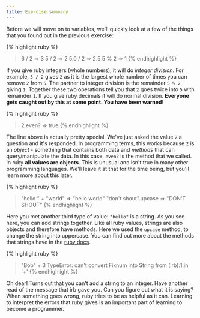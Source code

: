 ```yaml
---
title: Exercise summary
---
```


Before we will move on to variables, we'll quickly look at a few of the things that you found out in the previous exercise:

{% highlight ruby %}
> 6 / 2
=> 3
> 5 / 2
=> 2
> 5.0 / 2
=> 2.5
> 5 % 2
=> 1
{% endhighlight %}

If you give ruby integers (whole numbers), it will do *integer division*. For example, `5 / 2` gives `2` as it is the largest whole number of times you can remove `2` from `5`. The partner to integer division is the remainder `5 % 2`, giving `1`. Together these two operations tell you that `2` goes twice into `5` with remainder `1`. If you give ruby decimals it will do normal division. **Everyone gets caught out by this at some point. You have been warned!**

{% highlight ruby %}
> 2.even?
=> true
{% endhighlight %}

The line above is actually pretty special. We've just asked the value `2` a question and it's responded. In programming terms, this works because `2` is an *object* - something that contains both data and *methods* that can query/manipulate the data. In this case, `even?` is the method that we called. In ruby **all values are objects**. This is unusual and isn't true in many other programming languages. We'll leave it at that for the time being, but you'll learn more about this later.

{% highlight ruby %}
> "hello " + "world"
=> "hello world"
> "don't shout".upcase
=> "DON'T SHOUT"
{% endhighlight %}

Here you met another third type of value: `"hello"` is a string. As you see here, you can add strings together. Like all ruby values, strings are also objects and therefore have methods. Here we used the `upcase` method, to change the string into uppercase. You can find out more about the methods that strings have in the [ruby docs](http://ruby-doc.org/core-2.1.0/String.html).

{% highlight ruby %}
> "Bob" + 3
TypeError: can't convert Fixnum into String
from (irb):1:in `+'
{% endhighlight %}

Oh dear! Turns out that you can't add a string to an integer. Have another read of the message that irb gave you. Can you figure out what it is saying? When something goes wrong, ruby tries to be as helpful as it can. Learning to interpret the errors that ruby gives is an important part of learning to become a programmer.

